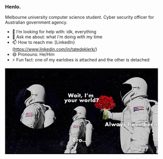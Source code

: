 ### Henlo.
Melbourne university computer science student.
Cyber security officer for Australian government agency.

- 🤔 I’m looking for help with: idk, everything
- 💬 Ask me about: what i'm doing with my time
- 📫 How to reach me: [LinkedIn}(https://www.linkedin.com/in/tatedeklerk/)
- 😄 Pronouns: He/Him
- ⚡ Fun fact: one of my earlobes is attached and the other is detached

![I'm your world?](/assets/all_ways_have_been.png)



<!--
**barontate/barontate** is a ✨ _special_ ✨ repository because its `README.md` (this file) appears on your GitHub profile.

Here are some ideas to get you started:

- 🔭 I’m currently working on ...
- 🌱 I’m currently learning ...
- 👯 I’m looking to collaborate on ...
- 🤔 I’m looking for help with ...
- 💬 Ask me about ...
- 📫 How to reach me: ...
- 😄 Pronouns: ...
- ⚡ Fun fact: ...
-->
